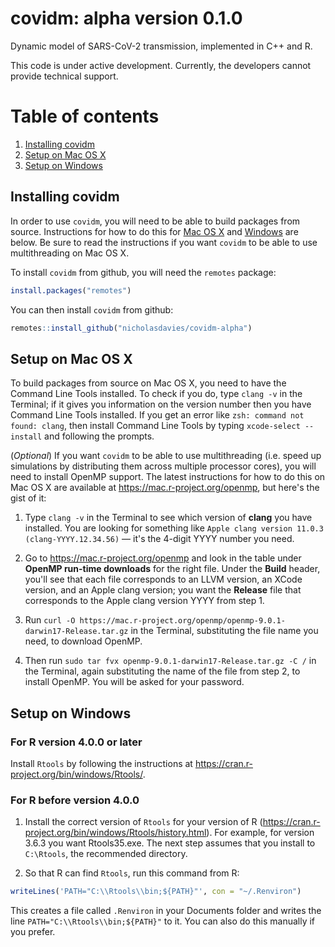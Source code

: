 # covidm: alpha version 0.1.0

Dynamic model of SARS-CoV-2 transmission, implemented in C++ and R.

This code is under active development. Currently, the developers cannot provide technical support.

# Table of contents

1. [Installing covidm](#installing-covidm)
2. [Setup on Mac OS X](#setup-on-mac-os-x)
3. [Setup on Windows](#setup-on-windows)

## Installing covidm

In order to use `covidm`, you will need to be able to build packages from source. Instructions for how to do this for [Mac OS X](#setup-on-mac-os-x) and [Windows](#setup-on-windows) are below. Be sure to read the instructions if you want `covidm` to be able to use multithreading on Mac OS X.

To install `covidm` from github, you will need the `remotes` package:
```R
install.packages("remotes")
```
You can then install `covidm` from github:
```R
remotes::install_github("nicholasdavies/covidm-alpha")
```

## Setup on Mac OS X

To build packages from source on Mac OS X, you need to have the Command Line Tools installed. To check if you do, type `clang -v` in the Terminal; if it gives you information on the version number then you have Command Line Tools installed. If you get an error like `zsh: command not found: clang`, then install Command Line Tools by typing `xcode-select --install` and following the prompts.

(*Optional*) If you want `covidm` to be able to use multithreading (i.e. speed up simulations by distributing them across multiple processor cores), you will need to install OpenMP support. The latest instructions for how to do this on Mac OS X are available at https://mac.r-project.org/openmp, but here's the gist of it:

1. Type `clang -v` in the Terminal to see which version of **clang** you have installed. You are looking for something like `Apple clang version 11.0.3 (clang-YYYY.12.34.56)` — it's the 4-digit YYYY number you need.

2. Go to https://mac.r-project.org/openmp and look in the table under **OpenMP run-time downloads** for the right file. Under the **Build** header, you'll see that each file corresponds to an LLVM version, an XCode version, and an Apple clang version; you want the **Release** file that corresponds to the Apple clang version YYYY from step 1. 

3. Run `curl -O https://mac.r-project.org/openmp/openmp-9.0.1-darwin17-Release.tar.gz` in the Terminal, substituting the file name you need, to download OpenMP.

4. Then run `sudo tar fvx openmp-9.0.1-darwin17-Release.tar.gz -C /` in the Terminal, again substituting the name of the file from step 2, to install OpenMP. You will be asked for your password.

## Setup on Windows

### For R version 4.0.0 or later

Install `Rtools` by following the instructions at https://cran.r-project.org/bin/windows/Rtools/.

### For R before version 4.0.0

1. Install the correct version of `Rtools` for your version of R (https://cran.r-project.org/bin/windows/Rtools/history.html). For example, for version 3.6.3 you want Rtools35.exe. The next step assumes that you install to `C:\Rtools`, the recommended directory.

2. So that R can find `Rtools`, run this command from R:
```R
writeLines('PATH="C:\\Rtools\\bin;${PATH}"', con = "~/.Renviron")
```
This creates a file called `.Renviron` in your Documents folder and writes the line `PATH="C:\\Rtools\\bin;${PATH}"` to it. You can also do this manually if you prefer.
